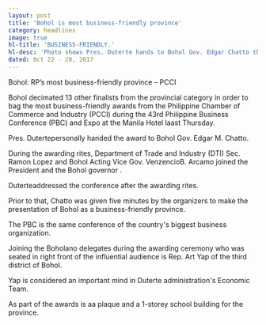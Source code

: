```yaml
---
layout: post
title: 'Bohol is most business-friendly province'
category: headlines
image: true
hl-title: 'BUSINESS-FRIENDLY.'
hl-desc: 'Photo shows Pres. Duterte hands to Bohol Gov. Edgar Chatto the Most Business-Friendly LGU Provincial Level Award from the Philippine Chamber of Commerce and Industry (PCCI) during the 43rd Philippine Business Conference (PBC) and Expo at the Manila Hotel last Thursday. Also shown are (l-r) Department of Trade and Industry (DTI) Sec. Ramon Lopez and Bohol Acting Vice Gov. VenzencioB. Arcamo. (Photo by Richard Madelo, Presidential Photo)'
dated: 0ct 22 - 28, 2017
---
```


Bohol: RP’s most business-friendly province – PCCI

Bohol decimated 13 other finalists from the provincial category in order to bag the most business-friendly awards from the Philippine Chamber of Commerce and Industry (PCCI) during the 43rd Philippine Business Conference (PBC) and Expo at the Manila Hotel laast Thursday.

Pres. Dutertepersonally handed the award to Bohol Gov. Edgar M.  Chatto.

During the awarding rites, Department of Trade and Industry (DTI) Sec. Ramon Lopez and Bohol Acting Vice Gov. VenzencioB. Arcamo joined the President and the Bohol governor . 

Duterteaddressed the conference after the awarding rites.

Prior to that, Chatto was given five minutes by the organizers to make the presentation of Bohol as a business-friendly province.

The PBC is the same conference of the country's biggest business organization. 

Joining the Boholano delegates during the awarding ceremony who was seated in right front of the influential audience is Rep. Art Yap of the third district of Bohol.

Yap is considered an important mind in Duterte administration's Economic Team.

As part of the awards is aa plaque and a 1-storey school building for the province.


